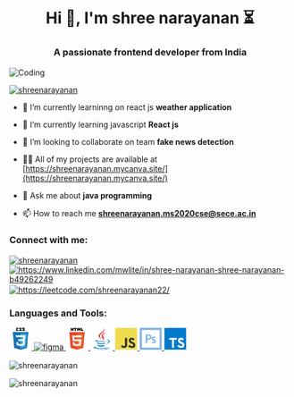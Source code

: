<h1 align="center">Hi 👋, I'm shree narayanan ⏳</h1>
<h3 align="center">A passionate frontend developer from India</h3>
<img align="center" alt="Coding" width="400" src="https://user-images.githubusercontent.com/55389276/140866485-8fb1c876-9a8f-4d6a-98dc-08c4981eaf70.gif">

<p align="left"> <a href="https://twitter.com/shreenarayanan" target="blank"><img src="https://img.shields.io/twitter/follow/shreenarayanan?logo=twitter&style=for-the-badge" alt="shreenarayanan" /></a> </p>

- 🔭 I’m currently learninng on react js **weather application**

- 🌱 I’m currently learning javascript **React js**

- 👯 I’m looking to collaborate on team **fake news detection**

- 👨‍💻 All of my projects are available at [https://shreenarayanan.mycanva.site/](https://shreenarayanan.mycanva.site/)

- 💬 Ask me about **java programming**

- 📫 How to reach me **shreenarayanan.ms2020cse@sece.ac.in**

<h3 align="left">Connect with me:</h3>
<p align="left">
<a href="https://twitter.com/shreenarayanan" target="blank"><img align="center" src="https://raw.githubusercontent.com/rahuldkjain/github-profile-readme-generator/master/src/images/icons/Social/twitter.svg" alt="shreenarayanan" height="30" width="40" /></a>
<a href="https://linkedin.com/in/https://www.linkedin.com/mwlite/in/shree-narayanan-shree-narayanan-b49262249" target="blank"><img align="center" src="https://raw.githubusercontent.com/rahuldkjain/github-profile-readme-generator/master/src/images/icons/Social/linked-in-alt.svg" alt="https://www.linkedin.com/mwlite/in/shree-narayanan-shree-narayanan-b49262249" height="30" width="40" /></a>
<a href="https://www.leetcode.com/https://leetcode.com/shreenarayanan22/" target="blank"><img align="center" src="https://raw.githubusercontent.com/rahuldkjain/github-profile-readme-generator/master/src/images/icons/Social/leet-code.svg" alt="https://leetcode.com/shreenarayanan22/" height="30" width="40" /></a>
</p>

<h3 align="left">Languages and Tools:</h3>
<p align="left"> <a href="https://www.w3schools.com/css/" target="_blank" rel="noreferrer"> <img src="https://raw.githubusercontent.com/devicons/devicon/master/icons/css3/css3-original-wordmark.svg" alt="css3" width="40" height="40"/> </a> <a href="https://www.figma.com/" target="_blank" rel="noreferrer"> <img src="https://www.vectorlogo.zone/logos/figma/figma-icon.svg" alt="figma" width="40" height="40"/> </a> <a href="https://www.w3.org/html/" target="_blank" rel="noreferrer"> <img src="https://raw.githubusercontent.com/devicons/devicon/master/icons/html5/html5-original-wordmark.svg" alt="html5" width="40" height="40"/> </a> <a href="https://www.java.com" target="_blank" rel="noreferrer"> <img src="https://raw.githubusercontent.com/devicons/devicon/master/icons/java/java-original.svg" alt="java" width="40" height="40"/> </a> <a href="https://developer.mozilla.org/en-US/docs/Web/JavaScript" target="_blank" rel="noreferrer"> <img src="https://raw.githubusercontent.com/devicons/devicon/master/icons/javascript/javascript-original.svg" alt="javascript" width="40" height="40"/> </a> <a href="https://www.photoshop.com/en" target="_blank" rel="noreferrer"> <img src="https://raw.githubusercontent.com/devicons/devicon/master/icons/photoshop/photoshop-line.svg" alt="photoshop" width="40" height="40"/> </a> <a href="https://www.typescriptlang.org/" target="_blank" rel="noreferrer"> <img src="https://raw.githubusercontent.com/devicons/devicon/master/icons/typescript/typescript-original.svg" alt="typescript" width="40" height="40"/> </a> </p>

<p><img align="center" src="https://github-readme-stats.vercel.app/api/top-langs?username=shreenarayanan&show_icons=true&locale=en&layout=compact" alt="shreenarayanan" /></p>

<p><img align="center" src="https://github-readme-streak-stats.herokuapp.com/?user=shreenarayanan&" alt="shreenarayanan" /></p>
